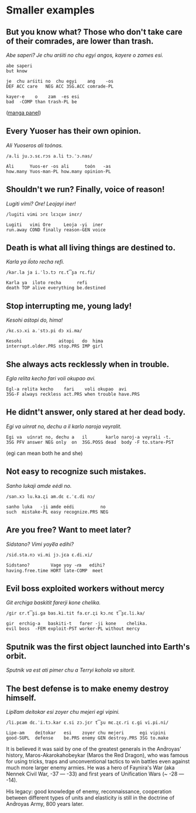 # Smaller examples

## But you know what? Those who don't take care of their comrades, are lower than trash.

*Abe saperi? Je chu arśiti no chu egyi angos, kayere o zames esi.*

```
abe saperi
but know

je  chu arśiti no  chu egyi    ang    -os
DEF ACC care   NEG ACC 3SG.ACC comrade-PL

kayer-e    o    zam  -es esi
bad  -COMP than trash-PL be 
```

([manga panel](https://imgur.com/xOAvQZE))

## Every Yuoser has their own opinion.

*Ali Yuoseros ali toónas.*

`/a.li ju.ɔ.sɛ.rɔs a.li tɔ.ˈɔ.nas/`

```
Ali      Yuos-er -os ali      toón   -as
how.many Yuos-man-PL how.many opinion-PL
```

## Shouldn't we run? Finally, voice of reason!

*Lugiti vimi? Ore! Leojayi iner!*

`/lugiti vimi ɔrɛ lɛɔʐaʏ inɛr/`

```
Lugiti   vimi Ore     Leoja -yi  iner
run.away COND finally reason-GEN voice
```

## Death is what all living things are destined to.

*Karla ya iĺoto recha refi.*

`/kar.la ja i.ˈlɔ.tɔ rɛ.t͡ʂa rɛ.fi/`

```
Karla ya  iĺoto recha      refi
death TOP alive everything be.destined
```

## Stop interrupting me, young lady!

*Kesohi aśtopi do, hima!*

`/kɛ.sɔ.xi a.ˈstɔ.pi dɔ xi.ma/`

```
Kesohi              aśtopi   do  hima
interrupt.older.PRS stop.PRS IMP girl
```

## She always acts recklessly when in trouble.

*Egla relita kecho fari voli okupao avi.*

```
Egl-a relita kecho    fari    voli okupao  avi
3SG-F always reckless act.PRS when trouble have.PRS
```

## He didnt't answer, only stared at her dead body.

*Egi va uínrat no, dechu a il karlo naroja veyralit.*

```
Egi va  uínrat no, dechu a   il       karlo naroj-a veyrali -t.
3SG PFV answer NEG only  on  3SG.POSS dead  body -F to.stare-PST
```

(egi can mean both he and she)

## Not easy to recognize such mistakes.

*Sanho lukaji amde eédi no.*

`/san.xɔ lu.ka.ʐi am.dɛ ɛ.ˈɛ.di nɔ/`

```
sanho luka   -ji amde eédi          no
such  mistake-PL easy recognize.PRS NEG
```

## Are you free? Want to meet later?

*Sidstano? Vimi yoye͞a edihi?*

`/sid.sta.nɔ vi.mi jɔ.jɛa ɛ.di.xi/`

```
Sidstano?        Vage yoy -e͞a   edihi?
having.free.time HORT late-COMP  meet
```

## Evil boss exploited workers without mercy

*Git erchiga baskitit farerji kone chelika.*

`/gir ɛr.t͡ʂi.ga bas.ki.tit fa.ɛr.ʐi kɔ.nɛ t͡ʂɛ.li.ka/`

```
gir  erchig-a   baskiti-t   farer -ji kone    chelika.
evil boss  -FEM exploit-PST worker-PL without mercy
```

## Sputnik was the first object launched into Earth's orbit.

*Sputnik va est ati pimer chu a Terryi kohola va sitorit.*

## The best defense is to make enemy destroy himself.

*Lipe͞am deítokar esi zoyer chu mejeri egi vipini.*

`/li.pɛam dɛ.ˈi.tɔ.kar ɛ.si zɔ.jɛr t͡ʂu mɛ.ʐɛ.ri ɛ.gi vi.pi.ni/`

```
Lipe-am    deítokar   esi    zoyer chu mejeri      egi vipini
good-SUPL  defense    be.PRS enemy GEN destroy.PRS 3SG to.make
```

It is believed it was said by one of the greatest generals in the And́royas'
history, Maros-Akarokahobeykar (Maros the Red Dragon), who was famous for using
tricks, traps and unconventional tactics to win battles even against much more
larger enemy armies. He was a hero of Faynira's War (aka Nennek Civil War, -37 —
-33) and first years of Unification Wars (~ -28 — -14).

His legacy: good knowledge of enemy, reconnaissance, cooperation between
different types of units and elasticity is still in the doctrine of And́royas
Army, 800 years later.
